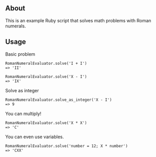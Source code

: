 ## About

This is an example Ruby script that solves math problems with Roman numerals.

## Usage

Basic problem

    RomanNumeralEvaluator.solve('I + I')
    => 'II'
  
    RomanNumeralEvaluator.solve('X - I')
    => 'IX'
  
Solve as integer

    RomanNumeralEvaluator.solve_as_integer('X - I')
    => 9
  
You can multiply!

    RomanNumeralEvaluator.solve('X * X')
    => 'C'
  
You can even use variables.

    RomanNumeralEvaluator.solve('number = 12; X * number')
    => 'CXX'
